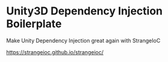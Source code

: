 # Unity3D Dependency Injection Boilerplate

Make Unity Dependency Injection great again with StrangeIoC

https://strangeioc.github.io/strangeioc/
